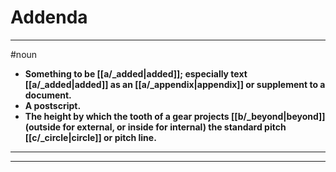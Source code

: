 # Addenda
---
#noun
- **Something to be [[a/_added|added]]; especially text [[a/_added|added]] as an [[a/_appendix|appendix]] or supplement to a document.**
- **A postscript.**
- **The height by which the tooth of a gear projects [[b/_beyond|beyond]] (outside for external, or inside for internal) the standard pitch [[c/_circle|circle]] or pitch line.**
---
---
